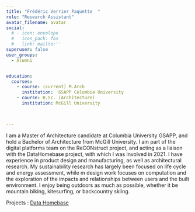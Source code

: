 ```yaml
---
title: "Frédéric Verrier Paquette  "
role: "Research Assistant"
avatar_filename: avatar
social:
  # - icon: envelope
  #   icon_pack: fas
  #   link: mailto:''
superuser: false
user_groups:
  - Alumni


education:
  courses:
    - course: (current) M.Arch
      institution:  GSAPP Columbia University
    - course: B.Sc. (Architecture) 
      institution: McGill University

  

--- 
```




I am a Master of Architecture candidate at Columbia University GSAPP, and hold a Bachelor of Architecture from McGill University. I am part of the digital platforms team on the ReCONstruct project, and acting as a liaison with the DataHomebase project, with which I was involved in 2021.
I have experience in product design and manufacturing, as well as architectural research. My sustainability research has largely been focused on life cycle and energy assessment, while m design work focuses on computation and the exploration of the impacts and relationships between users and the built environment. I enjoy being outdoors as much as possible, whether it be mountain biking, kitesurfing, or backcountry skiing.


Projects  : 
<a href='https://deft-stroopwafel-a0d849.netlify.app/project/data-homebase'  >Data Homebase </a>
</br>
